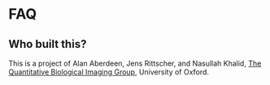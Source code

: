 # FAQ

## Who built this?

This is a project of Alan Aberdeen, Jens Rittscher, and Nasullah Khalid, [The Quantitative Biological Imaging Group](http://www.ludwig.ox.ac.uk/jens-rittscher-group-page), University of Oxford.



